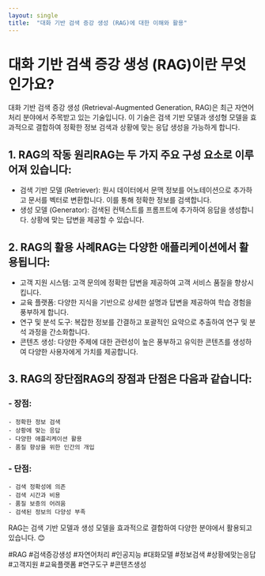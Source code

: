 ```yaml
---
layout: single
title:  "대화 기반 검색 증강 생성 (RAG)에 대한 이해와 활용"
---
```


# 대화 기반 검색 증강 생성 (RAG)이란 무엇인가요?
대화 기반 검색 증강 생성 (Retrieval-Augmented Generation, RAG)은 최근 자연어처리 분야에서 주목받고 있는 기술입니다. 이 기술은 검색 기반 모델과 생성형 모델을 효과적으로 결합하여 정확한 정보 검색과 상황에 맞는 응답 생성을 가능하게 합니다.
## 1. RAG의 작동 원리RAG는 두 가지 주요 구성 요소로 이루어져 있습니다:
- 검색 기반 모델 (Retriever): 원시 데이터에서 문맥 정보를 어노테이션으로 추가하고 문서를 벡터로 변환합니다. 이를 통해 정확한 정보를 검색합니다.
- 생성 모델 (Generator): 검색된 컨텍스트를 프롬프트에 추가하여 응답을 생성합니다. 상황에 맞는 답변을 제공할 수 있습니다.
## 2. RAG의 활용 사례RAG는 다양한 애플리케이션에서 활용됩니다:
- 고객 지원 시스템: 고객 문의에 정확한 답변을 제공하여 고객 서비스 품질을 향상시킵니다.
- 교육 플랫폼: 다양한 지식을 기반으로 상세한 설명과 답변을 제공하여 학습 경험을 풍부하게 합니다.
- 연구 및 분석 도구: 복잡한 정보를 간결하고 포괄적인 요약으로 추출하여 연구 및 분석 과정을 간소화합니다.
- 콘텐츠 생성: 다양한 주제에 대한 관련성이 높은 풍부하고 유익한 콘텐츠를 생성하여 다양한 사용자에게 가치를 제공합니다.
## 3. RAG의 장단점RAG의 장점과 단점은 다음과 같습니다:
### - 장점:
    - 정확한 정보 검색
    - 상황에 맞는 응답
    - 다양한 애플리케이션 활용
    - 품질 향상을 위한 인간의 개입
### - 단점:
    - 검색 정확성에 의존
    - 검색 시간과 비용
    - 품질 보증의 어려움
    - 검색된 정보의 다양성 부족

RAG는 검색 기반 모델과 생성 모델을 효과적으로 결합하여 다양한 분야에서 활용되고 있습니다. 😊

#RAG #검색증강생성 #자연어처리 #인공지능 #대화모델 #정보검색 #상황에맞는응답 #고객지원 #교육플랫폼 #연구도구 #콘텐츠생성
